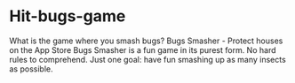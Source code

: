 # Hit-bugs-game
What is the game where you smash bugs? Bugs Smasher - Protect houses on the App Store Bugs Smasher is a fun game in its purest form. No hard rules to comprehend. Just one goal: have fun smashing up as many insects as possible.
